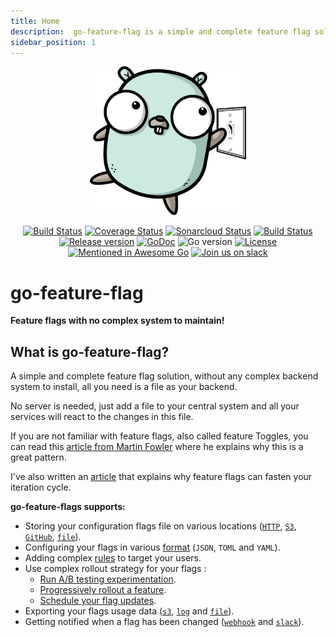 ```yaml
---
title: Home
description:  go-feature-flag is a simple and complete feature flag solution, without any complex backend system to install. You need only a file as your backend.
sidebar_position: 1
---
```


<p align="center">
  <img width="250" height="238" src="/img/logo/logo.png" alt="go-feature-flag logo" />
</p>

<p align="center">
    <a href="https://github.com/thomaspoignant/go-feature-flag/actions/workflows/ci.yml"><img src="https://github.com/thomaspoignant/go-feature-flag/actions/workflows/ci.yml/badge.svg" alt="Build Status" /></a>
    <a href="https://coveralls.io/github/thomaspoignant/go-feature-flag"><img src="https://coveralls.io/repos/github/thomaspoignant/go-feature-flag/badge.svg" alt="Coverage Status" /></a>
    <a href="https://sonarcloud.io/dashboard?id=thomaspoignant_go-feature-flag"><img src="https://sonarcloud.io/api/project_badges/measure?project=thomaspoignant_go-feature-flag&metric=alert_status" alt="Sonarcloud Status" /></a>
    <a href="https://github.com/thomaspoignant/go-feature-flag/actions/workflows/codeql-analysis.yml"><img src="https://github.com/thomaspoignant/go-feature-flag/workflows/CodeQL/badge.svg" alt="Build Status" /></a>
    <br/>
    <a href="https://github.com/thomaspoignant/go-feature-flag/releases"><img src="https://img.shields.io/github/v/release/thomaspoignant/go-feature-flag" alt="Release version" /></a>
    <a href="https://pkg.go.dev/github.com/thomaspoignant/go-feature-flag"><img src="https://godoc.org/github.com/thomaspoignant/go-feature-flag?status.svg" alt="GoDoc" /></a>
    <img src="https://img.shields.io/github/go-mod/go-version/thomaspoignant/go-feature-flag?logo=go%20version" alt="Go version"/>
    <a href="LICENSE"><img src="https://img.shields.io/github/license/thomaspoignant/go-feature-flag" alt="License"/></a>
    <a href="https://github.com/avelino/awesome-go/#server-applications"><img src="https://awesome.re/mentioned-badge-flat.svg" alt="Mentioned in Awesome Go"/></a>
    <a href="http://gophers.slack.com/messages/go-feature-flag"><img src="https://img.shields.io/badge/join-us%20on%20slack-gray.svg?longCache=true&logo=slack&colorB=green" alt="Join us on slack"/></a> 
</p>

# go-feature-flag

**Feature flags with no complex system to maintain!**

## What is go-feature-flag?

A simple and complete feature flag solution, without any complex backend system to install, all you need is a file as your backend.

No server is needed, just add a file to your central system and all your services will react to the changes in this file.

If you are not familiar with feature flags, also called feature Toggles, you can read this [article from Martin Fowler](https://www.martinfowler.com/articles/feature-toggles.html)
where he explains why this is a great pattern.

I've also written an [article](https://medium.com/better-programming/feature-flags-and-how-to-iterate-quickly-7e3371b9986) that explains why feature flags can fasten your iteration cycle.

**go-feature-flags supports:**

- Storing your configuration flags file on various locations ([`HTTP`](./flag_file/http.md), [`S3`](./flag_file/s3.md), [`GitHub`](./flag_file/github.md), [`file`](./flag_file/file.md)).
- Configuring your flags in various [format](flag_format.md) (`JSON`, `TOML` and `YAML`).
- Adding complex [rules](flag_format.md#rule-format) to target your users.
- Use complex rollout strategy for your flags :
    - [Run A/B testing experimentation](rollout/experimentation.md).
    - [Progressively rollout a feature](rollout/progressive.md).
    - [Schedule your flag updates](rollout/scheduled.md).
- Exporting your flags usage data ([`s3`](data_collection/s3.md), [`log`](data_collection/log.md) and [`file`](data_collection/file.md)).
- Getting notified when a flag has been changed ([`webhook`](notifier/webhook.md) and [`slack`](notifier/slack.md)).
